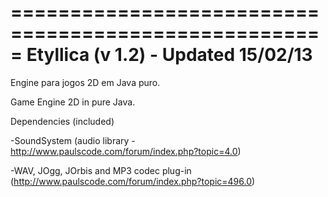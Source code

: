 =====================================================
Etyllica (v 1.2) - Updated 15/02/13
=====================================================

Engine para jogos 2D em Java puro.

Game Engine 2D in pure Java.

Dependencies (included)

-SoundSystem (audio library - http://www.paulscode.com/forum/index.php?topic=4.0)

-WAV, JOgg, JOrbis and MP3 codec plug-in (http://www.paulscode.com/forum/index.php?topic=496.0)




